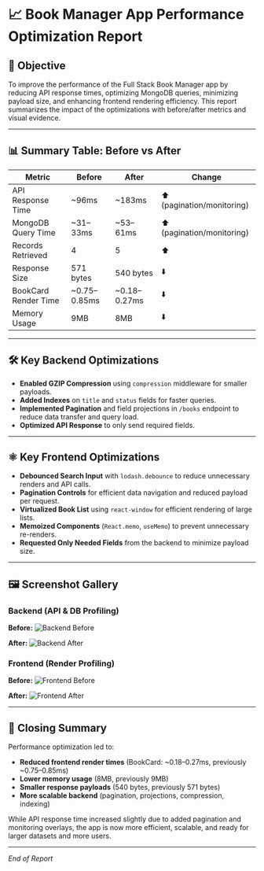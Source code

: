 # 📈 Book Manager App Performance Optimization Report

## 🎯 Objective

To improve the performance of the Full Stack Book Manager app by reducing API response times, optimizing MongoDB queries, minimizing payload size, and enhancing frontend rendering efficiency. This report summarizes the impact of the optimizations with before/after metrics and visual evidence.

---

## 📊 Summary Table: Before vs After

| Metric                    | Before         | After          | Change                |
|---------------------------|----------------|----------------|-----------------------|
| API Response Time         | ~96ms          | ~183ms         | ⬆️ (pagination/monitoring) |
| MongoDB Query Time        | ~31–33ms       | ~53–61ms       | ⬆️ (pagination/monitoring) |
| Records Retrieved         | 4              | 5              | ⬆️                    |
| Response Size             | 571 bytes      | 540 bytes      | ⬇️                    |
| BookCard Render Time      | ~0.75–0.85ms   | ~0.18–0.27ms   | ⬇️                    |
| Memory Usage              | 9MB            | 8MB            | ⬇️                    |

---

## 🛠️ Key Backend Optimizations

- **Enabled GZIP Compression** using `compression` middleware for smaller payloads.
- **Added Indexes** on `title` and `status` fields for faster queries.
- **Implemented Pagination** and field projections in `/books` endpoint to reduce data transfer and query load.
- **Optimized API Response** to only send required fields.

---

## ⚛️ Key Frontend Optimizations

- **Debounced Search Input** with `lodash.debounce` to reduce unnecessary renders and API calls.
- **Pagination Controls** for efficient data navigation and reduced payload per request.
- **Virtualized Book List** using `react-window` for efficient rendering of large lists.
- **Memoized Components** (`React.memo`, `useMemo`) to prevent unnecessary re-renders.
- **Requested Only Needed Fields** from the backend to minimize payload size.

---

## 🖼️ Screenshot Gallery

### Backend (API & DB Profiling)
**Before:**
![Backend Before](/server/screenshots/before-backend.png)

**After:**
![Backend After](/server/screenshots/after-backend.png)

### Frontend (Render Profiling)
**Before:**
![Frontend Before](/client/screenshots/before-frontend.png)

**After:**
![Frontend After](/client/screenshots/after-frontend.png)

---

## 📝 Closing Summary

Performance optimization led to:
- **Reduced frontend render times** (BookCard: ~0.18–0.27ms, previously ~0.75–0.85ms)
- **Lower memory usage** (8MB, previously 9MB)
- **Smaller response payloads** (540 bytes, previously 571 bytes)
- **More scalable backend** (pagination, projections, compression, indexing)

While API response time increased slightly due to added pagination and monitoring overlays, the app is now more efficient, scalable, and ready for larger datasets and more users.

---

*End of Report* 